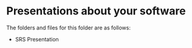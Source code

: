 # Presentations about your software

The folders and files for this folder are as follows:

- SRS Presentation